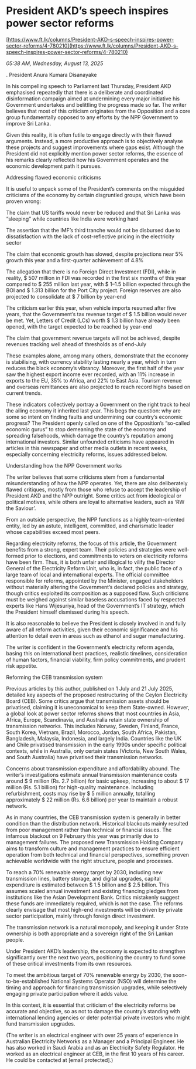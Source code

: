 # President AKD’s speech inspires power sector reforms

[https://www.ft.lk/columns/President-AKD-s-speech-inspires-power-sector-reforms/4-780210](https://www.ft.lk/columns/President-AKD-s-speech-inspires-power-sector-reforms/4-780210)

*05:38 AM, Wednesday, August 13, 2025*

. President Anura Kumara Disanayake

In his compelling speech to Parliament last Thursday, President AKD emphasised repeatedly that there is a deliberate and coordinated disinformation campaign aimed at undermining every major initiative his Government undertakes and belittling the progress made so far. The writer believes that most of this criticism originates from the Opposition and a core group fundamentally opposed to any efforts by the NPP Government to improve Sri Lanka.

Given this reality, it is often futile to engage directly with their flawed arguments. Instead, a more productive approach is to objectively analyse these projects and suggest improvements where gaps exist. Although the President did not explicitly mention power sector reforms, the essence of his remarks clearly reflected how his Government operates and the economic development path it pursues.

Addressing flawed economic criticisms

It is useful to unpack some of the President’s comments on the misguided criticisms of the economy by certain disgruntled groups, which have been proven wrong:

The claim that US tariffs would never be reduced and that Sri Lanka was “sleeping” while countries like India were working hard

The assertion that the IMF’s third tranche would not be disbursed due to dissatisfaction with the lack of cost-reflective pricing in the electricity sector

The claim that economic growth has slowed, despite projections near 5% growth this year and a first-quarter achievement of 4.8%

The allegation that there is no Foreign Direct Investment (FDI), while in reality, $ 507 million in FDI was recorded in the first six months of this year compared to $ 255 million last year, with $ 1–1.5 billion expected through the BOI and $ 1.313 billion for the Port City project. Foreign reserves are also projected to consolidate at $ 7 billion by year-end

The criticism earlier this year, when vehicle imports resumed after five years, that the Government’s tax revenue target of $ 1.5 billion would never be met. Yet, Letters of Credit (LCs) worth $ 1.3 billion have already been opened, with the target expected to be reached by year-end

The claim that government revenue targets will not be achieved, despite revenues tracking well ahead of thresholds as of end-July

These examples alone, among many others, demonstrate that the economy is stabilising, with currency stability lasting nearly a year, which in turn reduces the black economy’s vibrancy. Moreover, the first half of the year saw the highest export income ever recorded, with an 11% increase in exports to the EU, 35% to Africa, and 22% to East Asia. Tourism revenue and overseas remittances are also projected to reach record highs based on current trends.

These indicators collectively portray a Government on the right track to heal the ailing economy it inherited last year. This begs the question: why are some so intent on finding faults and undermining our country’s economic progress? The President openly called on one of the Opposition’s “so-called economic gurus” to stop demeaning the state of the economy and spreading falsehoods, which damage the country’s reputation among international investors. Similar unfounded criticisms have appeared in articles in this newspaper and other media outlets in recent weeks, especially concerning electricity reforms, issues addressed below.

Understanding how the NPP Government works

The writer believes that some criticisms stem from a fundamental misunderstanding of how the NPP operates. Yet, there are also deliberately flawed critiques, mostly from those who refuse to accept the leadership of President AKD and the NPP outright. Some critics act from ideological or political motives, while others are loyal to alternative leaders, such as ‘RW the Saviour’.

From an outside perspective, the NPP functions as a highly team-oriented entity, led by an astute, intelligent, committed, and charismatic leader whose capabilities exceed most peers.

Regarding electricity reforms, the focus of this article, the Government benefits from a strong, expert team. Their policies and strategies were well-formed prior to elections, and commitments to voters on electricity reforms have been firm. Thus, it is both unfair and illogical to vilify the Director General of the Electricity Reform Unit, who is, in fact, the public face of a large team of local and international experts. The official committee responsible for reforms, appointed by the Minister, engaged stakeholders without materially altering the Government’s declared policies and strategy, though critics exploited its composition as a supposed flaw. Such criticisms must be weighed against similar baseless accusations faced by respected experts like Hans Wijesuriya, head of the Government’s IT strategy, which the President himself dismissed during his speech.

It is also reasonable to believe the President is closely involved in and fully aware of all reform activities, given their economic significance and his attention to detail even in areas such as ethanol and sugar manufacturing.

The writer is confident in the Government’s electricity reform agenda, basing this on international best practices, realistic timelines, consideration of human factors, financial viability, firm policy commitments, and prudent risk appetite.

Reforming the CEB transmission system

Previous articles by this author, published on 1 July and 21 July 2025, detailed key aspects of the proposed restructuring of the Ceylon Electricity Board (CEB). Some critics argue that transmission assets should be privatised, claiming it is uneconomical to keep them State-owned. However, a global look at power sector reforms shows that most countries in Asia, Africa, Europe, Scandinavia, and Australia retain state ownership of transmission networks. This includes Norway, Sweden, Finland, France, South Korea, Vietnam, Brazil, Morocco, Jordan, South Africa, Pakistan, Bangladesh, Malaysia, Indonesia, and largely India. Countries like the UK and Chile privatised transmission in the early 1990s under specific political contexts, while in Australia, only certain states (Victoria, New South Wales, and South Australia) have privatised their transmission networks.

Concerns about transmission expenditure and affordability abound. The writer’s investigations estimate annual transmission maintenance costs around $ 9 million (Rs. 2.7 billion) for basic upkeep, increasing to about $ 17 million (Rs. 5.1 billion) for high-quality maintenance. Including refurbishment, costs may rise by $ 5 million annually, totalling approximately $ 22 million (Rs. 6.6 billion) per year to maintain a robust network.

As in many countries, the CEB transmission system is generally in better condition than the distribution network. Historical blackouts mainly resulted from poor management rather than technical or financial issues. The infamous blackout on 9 February this year was primarily due to management failures. The proposed new Transmission Holding Company aims to transform culture and management practices to ensure efficient operation from both technical and financial perspectives, something proven achievable worldwide with the right structure, people and processes.

To reach a 70% renewable energy target by 2030, including new transmission lines, battery storage, and digital upgrades, capital expenditure is estimated between $ 1.5 billion and $ 2.5 billion. This assumes scaled annual investment and existing financing pledges from institutions like the Asian Development Bank. Critics mistakenly suggest these funds are immediately required, which is not the case. The reforms clearly envisage that most high-end investments will be driven by private sector participation, mainly through foreign direct investment.

The transmission network is a natural monopoly, and keeping it under State ownership is both appropriate and a sovereign right of the Sri Lankan people.

Under President AKD’s leadership, the economy is expected to strengthen significantly over the next two years, positioning the country to fund some of these critical investments from its own resources.

To meet the ambitious target of 70% renewable energy by 2030, the soon-to-be-established National Systems Operator (NSO) will determine the timing and approach for financing transmission upgrades, while selectively engaging private participation where it adds value.

In this context, it is essential that criticism of the electricity reforms be accurate and objective, so as not to damage the country’s standing with international lending agencies or deter potential private investors who might fund transmission upgrades.

(The writer is an electrical engineer with over 25 years of experience in Australian Electricity Networks as a Manager and a Principal Engineer. He has also worked in Saudi Arabia and as an Electricity Safety Regulator. He worked as an electrical engineer at CEB, in the first 10 years of his career. He could be contacted at [email protected].)

